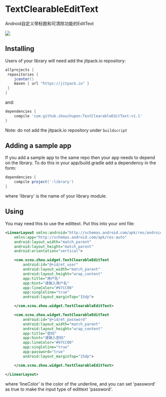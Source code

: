 # TextClearableEditText

Android自定义带标题和可清除功能的EditText

![](http://upload-images.jianshu.io/upload_images/2746415-8593855baacec45b.png?imageMogr2/auto-orient/strip%7CimageView2/2/w/1240)



## Installing

Users of your library will need add the jitpack.io repository:

```gradle
allprojects {
 repositories {
    jcenter()
    maven { url "https://jitpack.io" }
 }
}
```

and:

```gradle
dependencies {
    compile 'com.github.zhouchupen:TextClearableEditText:v1.1'
}
```

Note: do not add the jitpack.io repository under `buildscript` 

## Adding a sample app 

If you add a sample app to the same repo then your app needs to depend on the library. To do this in your app/build.gradle add a dependency in the form:

```gradle
dependencies {
    compile project(':library')
}
```

where 'library' is the name of your library module.

## Using

You may need this to use the edittext.  Put this into your xml file:
```xml
<LinearLayout xmlns:android="http://schemas.android.com/apk/res/android"
    xmlns:app="http://schemas.android.com/apk/res-auto"
    android:layout_width="match_parent"
    android:layout_height="match_parent"
    android:orientation="vertical">

    <com.scnu.zhou.widget.TextClearableEditText
        android:id="@+id/et_user"
        android:layout_width="match_parent"
        android:layout_height="wrap_content"
        app:title="用户名"
        app:hint="请输入用户名"
        app:lineColor="#97CC00"
        app:singleline="true"
        android:layout_marginTop="15dp">

    </com.scnu.zhou.widget.TextClearableEditText>

    <com.scnu.zhou.widget.TextClearableEditText
        android:id="@+id/et_password"
        android:layout_width="match_parent"
        android:layout_height="wrap_content"
        app:title="密码"
        app:hint="请输入密码"
        app:lineColor="#97CC00"
        app:singleline="true"
        app:password="true"
        android:layout_marginTop="15dp">

    </com.scnu.zhou.widget.TextClearableEditText>

</LinearLayout>
```
where ‘lineColor’ is the color of the underline, and you can set 'password' as true to make the input type of edittext 'password'.
